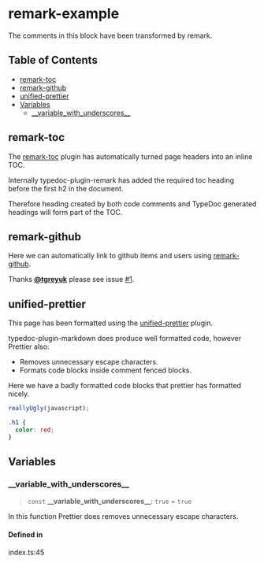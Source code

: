# remark-example

The comments in this block have been transformed by remark.

## Table of Contents

- [remark-toc](#remark-toc)
- [remark-github](#remark-github)
- [unified-prettier](#unified-prettier)
- [Variables](#variables)
  - [\_\_variable_with_underscores\_\_](#__variable_with_underscores__)

## remark-toc

The [remark-toc](https://github.com/remarkjs/remark-toc) plugin has automatically turned page headers into an inline TOC.

Internally typedoc-plugin-remark has added the required toc heading before the first h2 in the document.

Therefore heading created by both code comments and TypeDoc generated headings will form part of the TOC.

## remark-github

Here we can automatically link to github items and users using [remark-github](https://github.com/remarkjs/remark-github).

Thanks [**@tgreyuk**](https://github.com/tgreyuk) please see issue [#1](https://github.com/typedoc2md/typedoc-plugin-markdown/issues/1).

## unified-prettier

This page has been formatted using the [unified-prettier](https://www.npmjs.com/package/unified-prettier) plugin.

typedoc-plugin-markdown does produce well formatted code, however Prettier also:

- Removes unnecessary escape characters.
- Formats code blocks inside comment fenced blocks.

Here we have a badly formatted code blocks that prettier has formatted nicely.

```js
reallyUgly(javascript);
```

```css
.h1 {
  color: red;
}
```

## Variables

### \_\_variable_with_underscores\_\_

> `const` **\_\_variable_with_underscores\_\_**: `true` = `true`

In this function Prettier does removes unnecessary escape characters.

#### Defined in

index.ts:45
